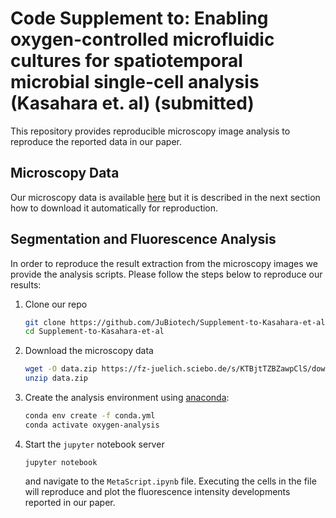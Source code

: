 # Code Supplement to: Enabling oxygen-controlled microfluidic cultures for spatiotemporal microbial single-cell analysis (Kasahara et. al) (submitted)

This repository provides reproducible microscopy image analysis to reproduce the reported data in our paper.

## Microscopy Data

Our microscopy data is available [here](https://fz-juelich.sciebo.de/s/KTBjtTZBZawpClS) but it is described in the next section how to download it automatically for reproduction.

## Segmentation and Fluorescence Analysis

In order to reproduce the result extraction from the microscopy images we provide the analysis scripts. Please follow the steps below to reproduce our results:

1. Clone our repo
    ```bash
    git clone https://github.com/JuBiotech/Supplement-to-Kasahara-et-al.-2023a.git Supplement-to-Kasahara-et-al
    cd Supplement-to-Kasahara-et-al
    ```

1. Download the microscopy data
    ```bash
    wget -O data.zip https://fz-juelich.sciebo.de/s/KTBjtTZBZawpClS/download
    unzip data.zip
    ```

1. Create the analysis environment using [anaconda](https://www.anaconda.com/):

    ```bash
    conda env create -f conda.yml
    conda activate oxygen-analysis
    ```

1. Start the `jupyter` notebook server
    ```
    jupyter notebook
    ```

    and navigate to the `MetaScript.ipynb` file. Executing the cells in the file will reproduce and plot the fluorescence intensity developments reported in our paper.